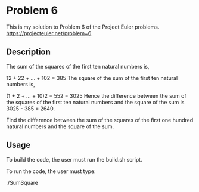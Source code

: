 # Problem 6

This is my solution to Problem 6 of the Project Euler problems.
https://projecteuler.net/problem=6

## Description

The sum of the squares of the first ten natural numbers is,

12 + 22 + ... + 102 = 385
The square of the sum of the first ten natural numbers is,

(1 + 2 + ... + 10)2 = 552 = 3025
Hence the difference between the sum of the squares of the first ten natural numbers and the square of the sum is 3025 - 385 = 2640.

Find the difference between the sum of the squares of the first one hundred natural numbers and the square of the sum.

## Usage

To build the code, the user must run the build.sh script.

To run the code, the user must type:

./SumSquare